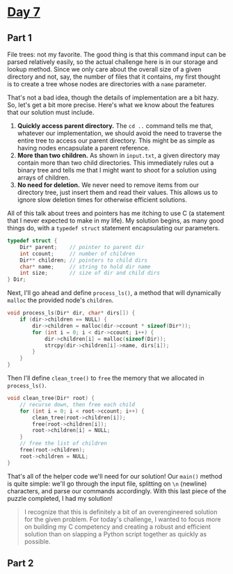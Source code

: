 # [Day 7](https://adventofcode.com/2022/day/7)

## Part 1
File trees: not my favorite. The good thing is that this command input can be parsed relatively easily, so the actual challenge here is in our storage and lookup method. Since we only care about the overall size of a given directory and not, say, the number of files that it contains, my first thought is to create a tree whose nodes are directories with a `name` parameter.

That's not a bad idea, though the details of implementation are a bit hazy. So, let's get a bit more precise. Here's what we know about the features that our solution must include.

1. **Quickly access parent directory.** The `cd ..` command tells me that, whatever our implementation, we should avoid the need to traverse the entire tree to access our parent directory. This might be as simple as having nodes encapsulate a parent reference.
2. **More than two children.** As shown in `input.txt`, a given directory may contain more than two child directories. This immediately rules out a binary tree and tells me that I might want to shoot for a solution using arrays of children.
3. **No need for deletion.** We never need to remove items from our directory tree, just insert them and read their values. This allows us to ignore slow deletion times for otherwise efficient solutions.

All of this talk about trees and pointers has me itching to use C (a statement that I never expected to make in my life). My solution begins, as many good things do, with a `typedef struct` statement encapsulating our parameters.

```c
typedef struct {
    Dir* parent;    // pointer to parent dir
    int ccount;     // number of children
    Dir** children; // pointers to child dirs
    char* name;     // string to hold dir name
    int size;       // size of dir and child dirs
} Dir;
```

Next, I'll go ahead and define `process_ls()`, a method that will dynamically `malloc` the provided node's `children`.

```c
void process_ls(Dir* dir, char* dirs[]) {
    if (dir->children == NULL) {
        dir->children = malloc(dir->ccount * sizeof(Dir*));
        for (int i = 0; i < dir->ccount; i++) {
            dir->children[i] = malloc(sizeof(Dir));
            strcpy(dir->children[i]->name, dirs[i]);
        }
    }   
}
```

Then I'll define `clean_tree()` to `free` the memory that we allocated in `process_ls()`.

```c
void clean_tree(Dir* root) {
    // recurse down, then free each child
    for (int i = 0; i < root->ccount; i++) {
        clean_tree(root->children[i]);
        free(root->children[i]);
        root->children[i] = NULL;
    }
    // free the list of children
    free(root->children);
    root->children = NULL;
}
```

That's all of the helper code we'll need for our solution! Our `main()` method is quite simple: we'll go through the input file, splitting on `\n` (newline) characters, and parse our commands accordingly. With this last piece of the puzzle completed, I had my solution!

> I recognize that this is definitely a bit of an overengineered solution for the given problem. For today's challenge, I wanted to focus more on building my C competency and creating a robust and efficient solution than on slapping a Python script together as quickly as possible.

## Part 2